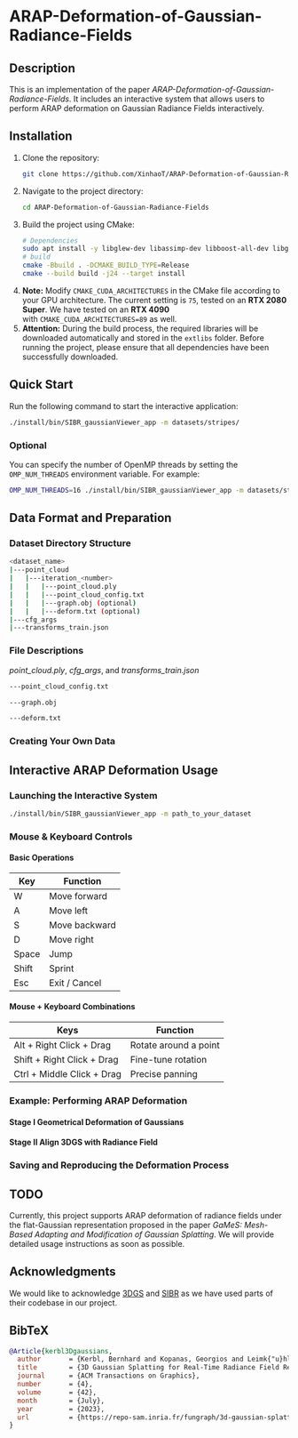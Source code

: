 # ARAP-Deformation-of-Gaussian-Radiance-Fields

## Description

This is an implementation of the paper *ARAP-Deformation-of-Gaussian-Radiance-Fields*. It includes an interactive system that allows users to perform ARAP deformation on Gaussian Radiance Fields interactively.

## Installation

1. Clone the repository:
   ```bash
   git clone https://github.com/XinhaoT/ARAP-Deformation-of-Gaussian-Radiance-Fields.git
   ```
2. Navigate to the project directory:
   ```bash
   cd ARAP-Deformation-of-Gaussian-Radiance-Fields
   ```
3. Build the project using CMake:
   ```bash
   # Dependencies
   sudo apt install -y libglew-dev libassimp-dev libboost-all-dev libgtk-3-dev libopencv-dev libglfw3-dev libavdevice-dev libavcodec-dev libeigen3-dev libxxf86vm-dev libembree-dev
   # build
   cmake -Bbuild . -DCMAKE_BUILD_TYPE=Release
   cmake --build build -j24 --target install
   ```
4. **Note:** Modify `CMAKE_CUDA_ARCHITECTURES` in the CMake file according to your GPU architecture. The current setting is `75`, tested on an **RTX 2080 Super**. We have tested on an **RTX 4090** with `CMAKE_CUDA_ARCHITECTURES=89` as well.
5. **Attention:** During the build process, the required libraries will be downloaded automatically and stored in the `extlibs` folder. Before running the project, please ensure that all dependencies have been successfully downloaded.

## Quick Start

Run the following command to start the interactive application:

```bash
./install/bin/SIBR_gaussianViewer_app -m datasets/stripes/
```

### Optional

You can specify the number of OpenMP threads by setting the `OMP_NUM_THREADS` environment variable. For example:

```bash
OMP_NUM_THREADS=16 ./install/bin/SIBR_gaussianViewer_app -m datasets/stripes/
```


## Data Format and Preparation

### Dataset Directory Structure
```bash
<dataset_name>
|---point_cloud
|   |---iteration_<number>
|   |   |---point_cloud.ply
|   |   |---point_cloud_config.txt
|   |   |---graph.obj (optional)
|   |   |---deform.txt (optional)
|---cfg_args
|---transforms_train.json
```

### File Descriptions
*point_cloud.ply*, *cfg_args*, and *transforms_train.json* 


```bash
---point_cloud_config.txt

```

```bash
---graph.obj

```

```bash
---deform.txt

```

### Creating Your Own Data


## Interactive ARAP Deformation Usage

### Launching the Interactive System
   ```bash
   ./install/bin/SIBR_gaussianViewer_app -m path_to_your_dataset
   ```

### Mouse & Keyboard Controls

#### Basic Operations
| Key | Function |
|-----|----------|
| W | Move forward |
| A | Move left |
| S | Move backward |
| D | Move right |
| Space | Jump |
| Shift | Sprint |
| Esc | Exit / Cancel |


#### Mouse + Keyboard Combinations
| Keys | Function |
|------|----------|
| Alt + Right Click + Drag | Rotate around a point |
| Shift + Right Click + Drag | Fine-tune rotation |
| Ctrl + Middle Click + Drag | Precise panning |




### Example: Performing ARAP Deformation

#### Stage I Geometrical Deformation of Gaussians

#### Stage II Align 3DGS with Radiance Field

### Saving and Reproducing the Deformation Process


## TODO

Currently, this project supports ARAP deformation of radiance fields under the flat-Gaussian representation proposed in the paper *GaMeS: Mesh-Based Adapting and Modification of Gaussian Splatting*. We will provide detailed usage instructions as soon as possible.

## Acknowledgments

We would like to acknowledge [3DGS](https://github.com/graphdeco-inria/gaussian-splatting) and [SIBR](https://sibr.gitlabpages.inria.fr/) as we have used parts of their codebase in our project.

## BibTeX

```bibtex
@Article{kerbl3Dgaussians,
  author       = {Kerbl, Bernhard and Kopanas, Georgios and Leimk{"u}hler, Thomas and Drettakis, George},
  title        = {3D Gaussian Splatting for Real-Time Radiance Field Rendering},
  journal      = {ACM Transactions on Graphics},
  number       = {4},
  volume       = {42},
  month        = {July},
  year         = {2023},
  url          = {https://repo-sam.inria.fr/fungraph/3d-gaussian-splatting/}
}
```

